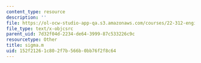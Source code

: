```yaml
---
content_type: resource
description: ''
file: https://ol-ocw-studio-app-qa.s3.amazonaws.com/courses/22-312-engineering-of-nuclear-reactors-fall-2015/152f21261c802f7b566b0bb76f2f8c64_sigma.m
file_type: text/x-objcsrc
parent_uid: 7d32f04d-2234-de64-3999-87c533226c9c
resourcetype: Other
title: sigma.m
uid: 152f2126-1c80-2f7b-566b-0bb76f2f8c64
---
```

